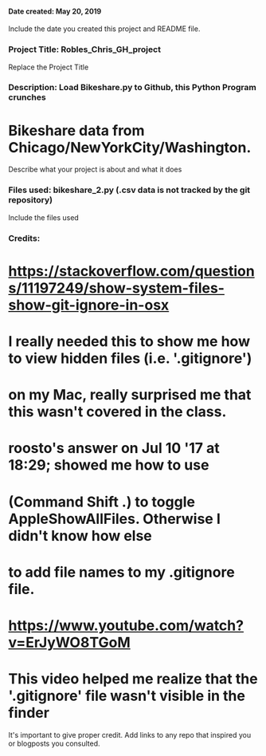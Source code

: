 #### Date created: May 20, 2019
Include the date you created this project and README file.

### Project Title: Robles_Chris_GH_project
Replace the Project Title

### Description: Load Bikeshare.py to Github, this Python Program crunches
# Bikeshare data from Chicago/NewYorkCity/Washington.
Describe what your project is about and what it does

### Files used: bikeshare_2.py (.csv data is not tracked by the git repository)
Include the files used

### Credits:
# https://stackoverflow.com/questions/11197249/show-system-files-show-git-ignore-in-osx
# I really needed this to show me how to view hidden files (i.e. '.gitignore')
# on my Mac, really surprised me that this wasn't covered in the class.
# roosto's answer on Jul 10 '17 at 18:29; showed me how to use
# (Command Shift .) to toggle AppleShowAllFiles. Otherwise I didn't know how else
# to add file names to my .gitignore file.

# https://www.youtube.com/watch?v=ErJyWO8TGoM
# This video helped me realize that the '.gitignore' file wasn't visible in the finder

It's important to give proper credit. Add links to any repo that inspired you or blogposts you consulted.
